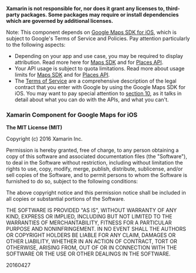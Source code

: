 **Xamarin is not responsible for, nor does it grant any licenses to, third-party packages. Some packages may require or install dependencies which are governed by additional licenses.**

Note: This component depends on [Google Maps SDK for iOS](https://developers.google.com/maps/documentation/ios-sdk/), which is subject to Google's Terms of Service and Policies. Pay attention particularly to the following aspects:

 - Depending on your app and use case, you may be required to display attribution. Read more here for 
   [Maps SDK](https://developers.google.com/maps/documentation/ios-sdk/intro#attribution_requirements) and for 
   [Places API](https://developers.google.com/places/ios-api/attributions).
 - Your API usage is subject to quota limitations. Read more about usage limits for 
   [Maps SDK](https://developers.google.com/maps/pricing-and-plans/) and for 
   [Places API](https://developers.google.com/places/ios-api/usage).
 - The [Terms of Service](https://developers.google.com/maps/terms) are a comprehensive description of the legal contract 
   that you enter with Google by using the Google Maps SDK for iOS. You may want to pay special attention to 
   [section 10](https://developers.google.com/maps/terms#10-license-restrictions), as it talks in detail about what you 
   can do with the APIs, and what you can't.

### Xamarin Component for Google Maps for iOS

**The MIT License (MIT)**

Copyright (c) 2016 Xamarin Inc.

Permission is hereby granted, free of charge, to any person obtaining a copy of this software and associated documentation files (the "Software"), to deal in the Software without restriction, including without limitation the rights to use, copy, modify, merge, publish, distribute, sublicense, and/or sell copies of the Software, and to permit persons to whom the Software is furnished to do so, subject to the following conditions:

The above copyright notice and this permission notice shall be included in all copies or substantial portions of the Software.

THE SOFTWARE IS PROVIDED "AS IS", WITHOUT WARRANTY OF ANY KIND, EXPRESS OR IMPLIED, INCLUDING BUT NOT LIMITED TO THE WARRANTIES OF MERCHANTABILITY, FITNESS FOR A PARTICULAR PURPOSE AND NONINFRINGEMENT. IN NO EVENT SHALL THE AUTHORS OR COPYRIGHT HOLDERS BE LIABLE FOR ANY CLAIM, DAMAGES OR OTHER LIABILITY, WHETHER IN AN ACTION OF CONTRACT, TORT OR OTHERWISE, ARISING FROM, OUT OF OR IN CONNECTION WITH THE SOFTWARE OR THE USE OR OTHER DEALINGS IN THE SOFTWARE.

20160427